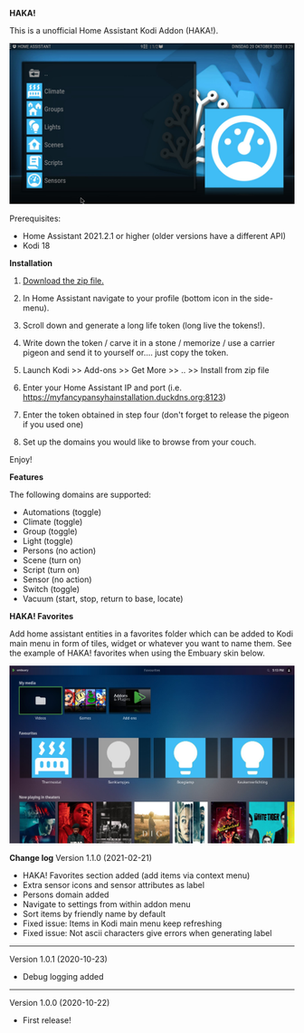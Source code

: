 **HAKA!**

This is a unofficial Home Assistant Kodi Addon (HAKA!).

![HAKA! Main menu](https://raw.githubusercontent.com/LaTrappe/HAKA/main/resources/screenshots/screenshot-01.jpg)

Prerequisites:
- Home Assistant 2021.2.1 or higher (older versions have a different API)
- Kodi 18

**Installation**

1. [Download the zip file.](https://github.com/LaTrappe/HAKA/raw/main/script.program.homeassistant_1.1.0.zip)

2. In Home Assistant navigate to your profile (bottom icon in the side-menu).

3. Scroll down and generate a long life token (long live the tokens!).

4. Write down the token / carve it in a stone / memorize / use a carrier pigeon and send it to yourself or.... just copy the token.

5. Launch Kodi >> Add-ons >> Get More >> .. >> Install from zip file

6. Enter your Home Assistant IP and port (i.e. https://myfancypansyhainstallation.duckdns.org:8123)

7. Enter the token obtained in step four (don't forget to release the pigeon if you used one)

8. Set up the domains you would like to browse from your couch. 

Enjoy!

**Features**

The following domains are supported:
- Automations (toggle)
- Climate (toggle)
- Group (toggle) 
- Light (toggle)
- Persons (no action)
- Scene (turn on)
- Script (turn on)
- Sensor (no action)
- Switch (toggle)
- Vacuum (start, stop, return to base, locate)

**HAKA! Favorites**

Add home assistant entities in a favorites folder which can be added to Kodi main menu in form of tiles, widget or whatever you want to name them. See the example of HAKA! favorites when using the Embuary skin below.

![HAKA! Favourites in Embuary](https://raw.githubusercontent.com/LaTrappe/HAKA/main/resources/screenshots/screenshot-04.jpg)

**Change log**
Version 1.1.0 (2021-02-21)
- HAKA! Favorites section added (add items via context menu)
- Extra sensor icons and sensor attributes as label
- Persons domain added
- Navigate to settings from within addon menu
- Sort items by friendly name by default
- Fixed issue: Items in Kodi main menu keep refreshing
- Fixed issue: Not ascii characters give errors when generating label

---------------------------------------------------------------------

Version 1.0.1 (2020-10-23)
- Debug logging added

---------------------------------------------------------------------

Version 1.0.0 (2020-10-22)
- First release!
